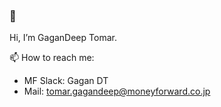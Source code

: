 ### 👋 

Hi, I’m GaganDeep Tomar.

📫 How to reach me:
- MF Slack: Gagan DT
- Mail: tomar.gagandeep@moneyforward.co.jp

<!---
gagan-dt/gagan-dt is a ✨ special ✨ repository because its `README.md` (this file) appears on your GitHub profile.
You can click the Preview link to take a look at your changes.
--->
